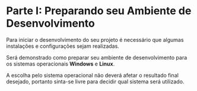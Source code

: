 # Parte I: Preparando seu Ambiente de Desenvolvimento

Para iniciar o desenvolvimento do seu projeto é necessário que algumas instalações e configurações sejam realizadas.

Será demonstrado como preparar seu ambiente de desenvolvimento para os sistemas operacionais **Windows** e **Linux**.

A escolha pelo sistema operacional não deverá afetar o resultado final desejado, portanto sinta-se livre para decidir qual sistema será utilizado.

